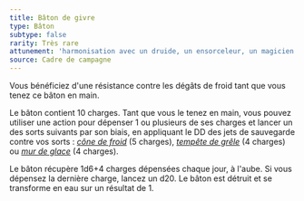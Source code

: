 ```yaml
---
title: Bâton de givre
type: Bâton
subtype: false
rarity: Très rare
attunement: 'harmonisation avec un druide, un ensorceleur, un magicien ou un sorcier exigée'
source: Cadre de campagne
---
```

Vous bénéficiez d'une résistance contre les dégâts de froid tant que vous tenez ce bâton en main.

Le bâton contient 10 charges. Tant que vous le tenez en main, vous pouvez utiliser une action pour dépenser 1 ou plusieurs de ses charges et lancer un des sorts suivants par son biais, en appliquant le DD des jets de sauvegarde contre vos sorts : [_cône de froid_](/grimoire/cone-de-froid/) (5 charges), [_tempête de grêle_](/grimoire/tempete-de-grele/) (4 charges) ou [_mur de glace_](/grimoire/mur-de-glace/) (4 charges).

Le bâton récupère 1d6+4 charges dépensées chaque jour, à l'aube. Si vous dépensez la dernière charge, lancez un d20. Le bâton est détruit et se transforme en eau sur un résultat de 1.
